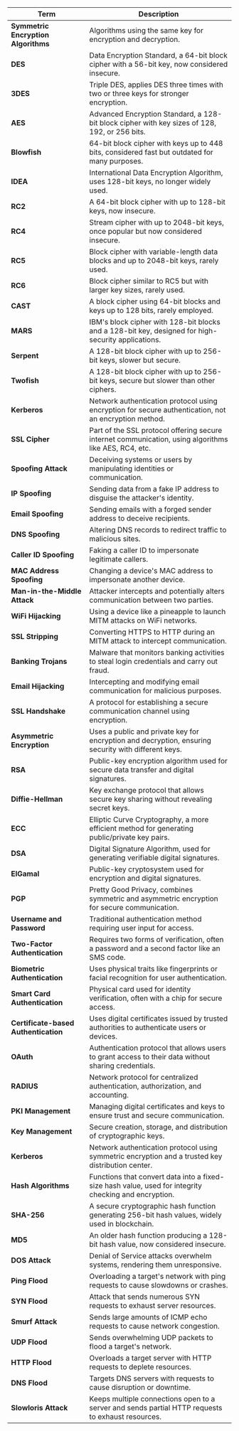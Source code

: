 | Term                                | Description                                                                                         |
|-------------------------------------|-----------------------------------------------------------------------------------------------------|
| **Symmetric Encryption Algorithms** | Algorithms using the same key for encryption and decryption.                                         |
| **DES**                             | Data Encryption Standard, a 64-bit block cipher with a 56-bit key, now considered insecure.         |
| **3DES**                            | Triple DES, applies DES three times with two or three keys for stronger encryption.                 |
| **AES**                             | Advanced Encryption Standard, a 128-bit block cipher with key sizes of 128, 192, or 256 bits.       |
| **Blowfish**                        | 64-bit block cipher with keys up to 448 bits, considered fast but outdated for many purposes.        |
| **IDEA**                            | International Data Encryption Algorithm, uses 128-bit keys, no longer widely used.                  |
| **RC2**                             | A 64-bit block cipher with up to 128-bit keys, now insecure.                                         |
| **RC4**                             | Stream cipher with up to 2048-bit keys, once popular but now considered insecure.                   |
| **RC5**                             | Block cipher with variable-length data blocks and up to 2048-bit keys, rarely used.                 |
| **RC6**                             | Block cipher similar to RC5 but with larger key sizes, rarely used.                                 |
| **CAST**                            | A block cipher using 64-bit blocks and keys up to 128 bits, rarely employed.                        |
| **MARS**                            | IBM's block cipher with 128-bit blocks and a 128-bit key, designed for high-security applications.   |
| **Serpent**                         | A 128-bit block cipher with up to 256-bit keys, slower but secure.                                  |
| **Twofish**                         | A 128-bit block cipher with up to 256-bit keys, secure but slower than other ciphers.                |
| **Kerberos**                        | Network authentication protocol using encryption for secure authentication, not an encryption method.|
| **SSL Cipher**                      | Part of the SSL protocol offering secure internet communication, using algorithms like AES, RC4, etc.|
| **Spoofing Attack**                 | Deceiving systems or users by manipulating identities or communication.                             |
| **IP Spoofing**                     | Sending data from a fake IP address to disguise the attacker's identity.                            |
| **Email Spoofing**                  | Sending emails with a forged sender address to deceive recipients.                                  |
| **DNS Spoofing**                    | Altering DNS records to redirect traffic to malicious sites.                                        |
| **Caller ID Spoofing**              | Faking a caller ID to impersonate legitimate callers.                                               |
| **MAC Address Spoofing**            | Changing a device's MAC address to impersonate another device.                                      |
| **Man-in-the-Middle Attack**        | Attacker intercepts and potentially alters communication between two parties.                       |
| **WiFi Hijacking**                  | Using a device like a pineapple to launch MITM attacks on WiFi networks.                             |
| **SSL Stripping**                   | Converting HTTPS to HTTP during an MITM attack to intercept communication.                          |
| **Banking Trojans**                 | Malware that monitors banking activities to steal login credentials and carry out fraud.            |
| **Email Hijacking**                 | Intercepting and modifying email communication for malicious purposes.                              |
| **SSL Handshake**                   | A protocol for establishing a secure communication channel using encryption.                        |
| **Asymmetric Encryption**           | Uses a public and private key for encryption and decryption, ensuring security with different keys.  |
| **RSA**                             | Public-key encryption algorithm used for secure data transfer and digital signatures.               |
| **Diffie-Hellman**                  | Key exchange protocol that allows secure key sharing without revealing secret keys.                |
| **ECC**                             | Elliptic Curve Cryptography, a more efficient method for generating public/private key pairs.        |
| **DSA**                             | Digital Signature Algorithm, used for generating verifiable digital signatures.                     |
| **ElGamal**                         | Public-key cryptosystem used for encryption and digital signatures.                                 |
| **PGP**                             | Pretty Good Privacy, combines symmetric and asymmetric encryption for secure communication.         |
| **Username and Password**           | Traditional authentication method requiring user input for access.                                 |
| **Two-Factor Authentication**      | Requires two forms of verification, often a password and a second factor like an SMS code.          |
| **Biometric Authentication**       | Uses physical traits like fingerprints or facial recognition for user authentication.               |
| **Smart Card Authentication**      | Physical card used for identity verification, often with a chip for secure access.                  |
| **Certificate-based Authentication**| Uses digital certificates issued by trusted authorities to authenticate users or devices.           |
| **OAuth**                           | Authentication protocol that allows users to grant access to their data without sharing credentials.|
| **RADIUS**                          | Network protocol for centralized authentication, authorization, and accounting.                    |
| **PKI Management**                  | Managing digital certificates and keys to ensure trust and secure communication.                   |
| **Key Management**                  | Secure creation, storage, and distribution of cryptographic keys.                                    |
| **Kerberos**                        | Network authentication protocol using symmetric encryption and a trusted key distribution center.   |
| **Hash Algorithms**                 | Functions that convert data into a fixed-size hash value, used for integrity checking and encryption.|
| **SHA-256**                         | A secure cryptographic hash function generating 256-bit hash values, widely used in blockchain.      |
| **MD5**                             | An older hash function producing a 128-bit hash value, now considered insecure.                     |
| **DOS Attack**                      | Denial of Service attacks overwhelm systems, rendering them unresponsive.                           |
| **Ping Flood**                      | Overloading a target's network with ping requests to cause slowdowns or crashes.                     |
| **SYN Flood**                       | Attack that sends numerous SYN requests to exhaust server resources.                                |
| **Smurf Attack**                    | Sends large amounts of ICMP echo requests to cause network congestion.                              |
| **UDP Flood**                       | Sends overwhelming UDP packets to flood a target's network.                                         |
| **HTTP Flood**                      | Overloads a target server with HTTP requests to deplete resources.                                  |
| **DNS Flood**                       | Targets DNS servers with requests to cause disruption or downtime.                                  |
| **Slowloris Attack**                | Keeps multiple connections open to a server and sends partial HTTP requests to exhaust resources.    |
